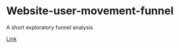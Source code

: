 # Website-user-movement-funnel
A short exploratory funnel analysis

[Link](https://docs.google.com/spreadsheets/d/1TTmmSosVSckqr_xgnunFMZKE1FnLm8m042JxynsGcck/edit?usp=sharing)
